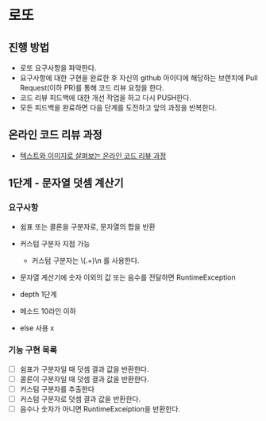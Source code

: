 # 로또
## 진행 방법
* 로또 요구사항을 파악한다.
* 요구사항에 대한 구현을 완료한 후 자신의 github 아이디에 해당하는 브랜치에 Pull Request(이하 PR)를 통해 코드 리뷰 요청을 한다.
* 코드 리뷰 피드백에 대한 개선 작업을 하고 다시 PUSH한다.
* 모든 피드백을 완료하면 다음 단계를 도전하고 앞의 과정을 반복한다.

## 온라인 코드 리뷰 과정
* [텍스트와 이미지로 살펴보는 온라인 코드 리뷰 과정](https://github.com/next-step/nextstep-docs/tree/master/codereview)

## 1단계 - 문자열 덧셈 계산기

### 요구사항

- 쉼표 또는 콜론을 구분자로, 문자열의 합을 반환
- 커스텀 구분자 지점 가능
  - 커스텀 구분자는 \\(.+)\n 를 사용한다.
- 문자열 계산기에 숫자 이외의 값 또는 음수를 전달하면 RuntimeException

- depth 1단계
- 메소드 10라인 이하
- else 사용 x

### 기능 구현 목록

- [ ] 쉼표가 구분자일 때 덧셈 결과 값을 반환한다.
- [ ] 콜론이 구분자일 때 덧셈 결과 값을 반환한다.
- [ ] 커스텀 구분자를 추출한다
- [ ] 커스텀 구분자로 덧셈 결과 값을 반환한다.
- [ ] 음수나 숫자가 아니면 RuntimeExceiption을 반환한다.